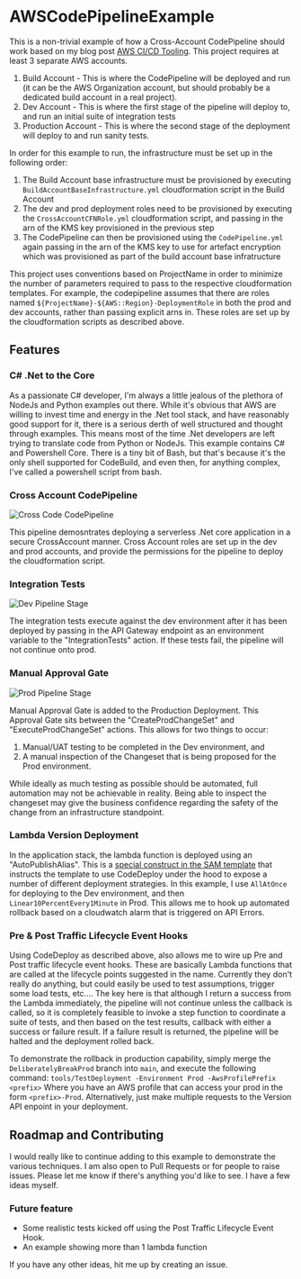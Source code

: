 # AWSCodePipelineExample

This is a non-trivial example of how a Cross-Account CodePipeline should work based on my blog post [AWS CI/CD Tooling](https://purple.telstra.com/blog/aws-ci-cd-tooling). This project requires at least 3 separate AWS accounts.

1. Build Account - This is where the CodePipeline will be deployed and run (it can be the AWS Organization account, but should probably be a dedicated build account in a real project).
1. Dev Account - This is where the first stage of the pipeline will deploy to, and run an initial suite of integration tests
1. Production Account - This is where the second stage of the deployment will deploy to and run sanity tests.

In order for this example to run, the infrastructure must be set up in the following order:

1. The Build Account base infrastructure must be provisioned by executing `BuildAccountBaseInfrastructure.yml` cloudformation script in the Build Account
1. The dev and prod deployment roles need to be provisioned by executing the `CrossAccountCFNRole.yml` cloudformation script, and passing in the arn of the KMS key provisioned in the previous step
1. The CodePipeline can then be provisioned using the `CodePipeline.yml` again passing in the arn of the KMS key to use for artefact encryption which was provisioned as part of the build account base infratructure

This project uses conventions based on ProjectName in order to minimize the number of parameters required to pass to the respective cloudformation templates. For example, the codepipeline assumes
that there are roles named `${ProjectName}-${AWS::Region}-DeploymentRole` in both the prod and dev accounts, rather than passing explicit arns in. These roles are set up by the cloudformation scripts as described above.

## Features

### C# .Net to the Core

As a passionate C# developer, I'm always a little jealous of the plethora of NodeJs and Python examples out there. While it's obvious that AWS are willing to invest time and energy in the .Net tool stack, and have reasonably good support for it, there is a serious derth of well structured and thought through examples. This means most of the time .Net developers are left trying to translate code from Python or NodeJs. This example contains C# and Powershell Core. There is a tiny bit of Bash, but that's because it's the only shell supported for CodeBuild, and even then, for anything complex, I've called a powershell script from bash.

### Cross Account CodePipeline

![Cross Code CodePipeline](AWSCodePipelineExample.png)

This pipeline demosntrates deploying a serverless .Net core application in a secure CrossAccount manner. Cross Account roles are set up in the dev and prod accounts, and provide the permissions for the pipeline to deploy the
cloudformation script.

### Integration Tests

![Dev Pipeline Stage](DevPipelineStage.png)

The integration tests execute against the dev environment after it has been deployed by passing in the API Gateway endpoint as an environment variable to the "IntegrationTests" action.
If these tests fail, the pipeline will not continue onto prod.

### Manual Approval Gate

![Prod Pipeline Stage](ProdPipelineStage.png)

 Manual Approval Gate is added to the Production Deployment. This Approval Gate sits between the "CreateProdChangeSet" and "ExecuteProdChangeSet" actions. This allows for two things to occur:

 1. Manual/UAT testing to be completed in the Dev environment, and
 1. A manual inspection of the Changeset that is being proposed for the Prod environment.

While ideally as much testing as possible should be automated, full automation may not be achievable in reality. Being able to inspect the changeset may give the business confidence regarding the safety of the change from an infrastructure standpoint.

### Lambda Version Deployment

In the application stack, the lambda function is deployed using an "AutoPublishAlias". This is a [special construct in the SAM template](https://docs.aws.amazon.com/serverless-application-model/latest/developerguide/automating-updates-to-serverless-apps.html) that instructs the template to use CodeDeploy under the hood to expose a number of different deployment strategies. In this example, I use `AllAtOnce` for deploying to the Dev environment, and then `Linear10PercentEvery1Minute` in Prod. This allows me to hook up automated rollback based on a cloudwatch alarm that is triggered on API Errors.

### Pre & Post Traffic Lifecycle Event Hooks

Using CodeDeploy as described above, also allows me to wire up Pre and Post traffic lifecycle event hooks. These are basically Lambda functions that are called at the lifecycle points suggested in the name. Currently they don't really do anything, but could easily be used to test assumptions, trigger some load tests, etc.... The key here is that although I return a success from the Lambda immediately, the pipeline will not continue unless the callback is called, so it is completely feasible to invoke a step function to coordinate a suite of tests, and then based on the test results, callback with either a success or failure result. If a failure result is returned, the pipeline will be halted and the deployment rolled back.

To demonstrate the rollback in production capability, simply merge the `DeliberatelyBreakProd` branch into `main`, and execute the following command:
`tools/TestDeployment -Environment Prod -AwsProfilePrefix <prefix>`
Where you have an AWS profile that can access your prod in the form `<prefix>-Prod`. Alternatively, just make multiple requests to the Version API enpoint in your deployment.

## Roadmap and Contributing

I would really like to continue adding to this example to demonstrate the various techniques. I am also open to Pull Requests or for people to raise issues. Please let me know if there's anything you'd like to see. I have a few ideas myself.

### Future feature

* Some realistic tests kicked off using the Post Traffic Lifecycle Event Hook.
* An example showing more than 1 lambda function

If you have any other ideas, hit me up by creating an issue.
